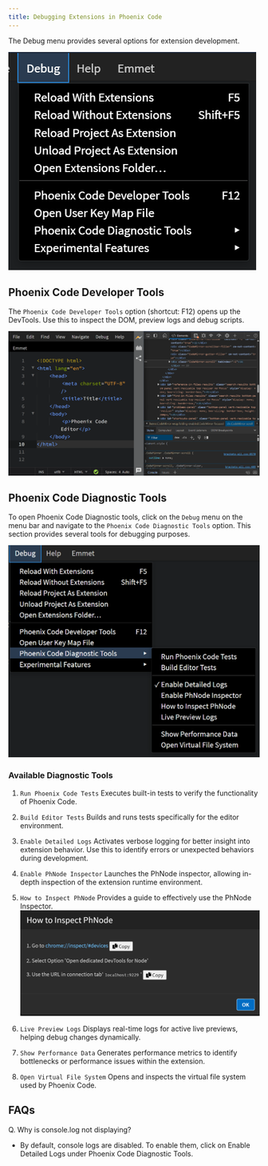 ```yaml
---
title: Debugging Extensions in Phoenix Code
---
```


The Debug menu provides several options for extension development. 

![Debug Menu](./images/debugging-extensions/debug-menu.png "Debug Menu")

## Phoenix Code Developer Tools

The `Phoenix Code Developer Tools` option (shortcut: F12) opens up the DevTools. Use this to inspect the DOM, preview logs and debug scripts.

![Phoenix Code Developer Tools](./images/debugging-extensions/dev-tools.png "Phoenix Code Developer Tools")

## Phoenix Code Diagnostic Tools

To open Phoenix Code Diagnostic tools, click on the `Debug` menu on the menu bar and navigate to the `Phoenix Code Diagnostic Tools` option. This section provides several tools for debugging purposes.

![Phoenix Code Diagnostic Tools](./images/debugging-extensions/diagnostic-tools.png "Phoenix Code Diagnostic Tools")

### Available Diagnostic Tools

1. `Run Phoenix Code Tests`
 Executes built-in tests to verify the functionality of Phoenix Code.

2. `Build Editor Tests`
 Builds and runs tests specifically for the editor environment.

3. `Enable Detailed Logs`
 Activates verbose logging for better insight into extension behavior. Use this to identify errors or unexpected behaviors during development.

4. `Enable PhNode Inspector`
 Launches the PhNode inspector, allowing in-depth inspection of the extension runtime environment.

5. `How to Inspect PhNode`
 Provides a guide to effectively use the PhNode Inspector.
![Inspect Phnode](./images/debugging-extensions/inspect-phnode.png "Inspect Phnode")

6. `Live Preview Logs`
 Displays real-time logs for active live previews, helping debug changes dynamically.

7. `Show Performance Data`
 Generates performance metrics to identify bottlenecks or performance issues within the extension.

8. `Open Virtual File System`
 Opens and inspects the virtual file system used by Phoenix Code.

## FAQs

Q. Why is console.log not displaying?

- By default, console logs are disabled. To enable them, click on Enable Detailed Logs under Phoenix Code Diagnostic Tools.